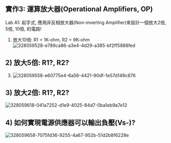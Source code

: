 ## 實作3: 運算放大器(Operational Amplifiers, OP)
Lab A1: 起手式, 應用非反相放大器(Non-inverting Amplifier)來設計一個放大2倍, 5倍, 10倍, 的電路!
1) 放大10倍: R1 = 1K-ohm, R2 = 9K-ohm
![328059528-e789ca86-a3e4-4d29-a385-bf2ff5888fed](https://github.com/s1115161038/EC2024/assets/164996824/9138c8fc-467d-4521-9462-b2dbe2da47b1)

## 2) 放大5倍: R1?, R2?
3) ![328059558-e60775e4-6a56-4421-90df-1e57d149c876](https://github.com/s1115161038/EC2024/assets/164996824/898c2ff2-0ddc-4f50-8d4b-4e81eb90d8de)

## 3) 放大2倍: R1?, R2?
![328059618-041a7252-d1e9-4025-84d7-0ba1eb9a7e12](https://github.com/s1115161038/EC2024/assets/164996824/f1c0b8fc-84d9-4415-a41e-b5c321a3a3b0)

## 4) 如何實現電源供應器可以輸出負壓(Vs-)?
![328059658-7075fd36-9255-4a67-952b-51d2b8f6228e](https://github.com/s1115161038/EC2024/assets/164996824/63dbb16f-c0e3-4794-a419-ed83e1b280ca)
